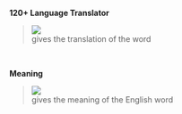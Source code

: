 **120+ Language Translator** 
> 
> <img src="https://imgur.com/BrDA87R.jpg"><br> gives the translation of the word 

<br>

**Meaning**
> 
> <img src="https://imgur.com/Oju6NSv.jpg"><br> gives the meaning of the English word
